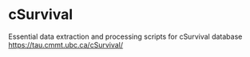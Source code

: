 # cSurvival
Essential data extraction and processing scripts for cSurvival database https://tau.cmmt.ubc.ca/cSurvival/
